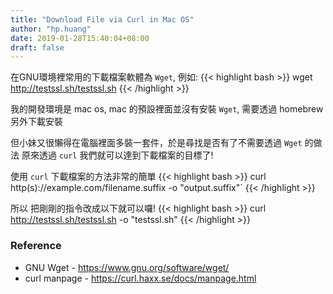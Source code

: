 ```yaml
---
title: "Download File via Curl in Mac OS"
author: "hp.huang"
date: 2019-01-28T15:40:04+08:00
draft: false
---
```


在GNU環境裡常用的下載檔案軟體為 `Wget`,
例如:
{{< highlight bash >}}
wget http://testssl.sh/testssl.sh
{{< /highlight >}}

我的開發環境是 mac os,
mac 的預設裡面並沒有安裝 `Wget`, 需要透過 homebrew 另外下載安裝

但小妹又很懶得在電腦裡面多裝一套件，於是尋找是否有了不需要透過 `Wget` 的做法 
原來透過 `curl` 我們就可以達到下載檔案的目標了!

使用 `curl` 下載檔案的方法非常的簡單
{{< highlight bash >}}
curl http(s)://example.com/filename.suffix -o "output.suffix"`
{{< /highlight >}}

所以 把剛剛的指令改成以下就可以囉!
{{< highlight bash >}}
curl http://testssl.sh/testssl.sh -o "testssl.sh"
{{< /highlight >}}

### Reference
* GNU Wget - https://www.gnu.org/software/wget/
* curl manpage - https://curl.haxx.se/docs/manpage.html
